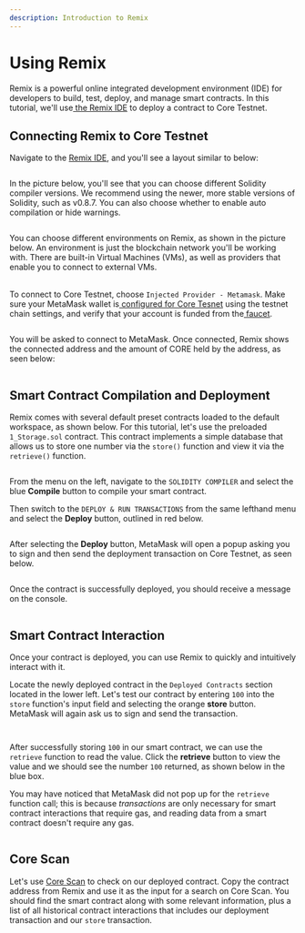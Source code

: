 ```yaml
---
description: Introduction to Remix
---
```


# Using Remix

Remix is a powerful online integrated development environment (IDE) for developers to build, test, deploy, and manage smart contracts. In this tutorial, we'll use[ the Remix IDE](https://remix.ethereum.org/) to deploy a contract to Core Testnet.

## Connecting Remix to Core Testnet

Navigate to the [Remix IDE](https://remix.ethereum.org/), and you'll see a layout similar to below:

<figure><img src="../../.gitbook/assets/image (34).png" alt=""><figcaption></figcaption></figure>

In the picture below, you'll see that you can choose different Solidity compiler versions. We recommend using the newer, more stable versions of Solidity, such as v0.8.7. You can also choose whether to enable auto compilation or hide warnings.

<figure><img src="../../.gitbook/assets/image (10).png" alt=""><figcaption></figcaption></figure>

You can choose different environments on Remix, as shown in the picture below. An environment is just the blockchain network you'll be working with. There are built-in Virtual Machines (VMs), as well as providers that enable you to connect to external VMs.

\
To connect to Core Testnet, choose `Injected Provider - Metamask`. Make sure your MetaMask wallet is[ configured for Core Tesnet](https://docs.coredao.org/developer/develop-on-core/using-core-testnet/connect-to-core-testnet) using the testnet chain settings, and verify that your account is funded from the[ faucet](https://scan.test.btcs.network/faucet).

<figure><img src="../../.gitbook/assets/image (7).png" alt=""><figcaption></figcaption></figure>

You will be asked to connect to MetaMask. Once connected, Remix shows the connected address and the amount of CORE held by the address, as seen below:

<figure><img src="../../.gitbook/assets/image (27).png" alt=""><figcaption></figcaption></figure>

## Smart Contract Compilation and Deployment

Remix comes with several default preset contracts loaded to the default workspace, as shown below. For this tutorial, let's use the preloaded `1_Storage.sol` contract. This contract implements a simple database that allows us to store one number via the `store()` function and view it via the `retrieve()` function.&#x20;

<figure><img src="../../.gitbook/assets/image (25).png" alt=""><figcaption></figcaption></figure>

From the menu on the left, navigate to the `SOLIDITY COMPILER` and select the blue **Compile** button to compile your smart contract.

Then switch to the `DEPLOY & RUN TRANSACTIONS` from the same lefthand menu and select the **Deploy** button, outlined in red below.

<figure><img src="../../.gitbook/assets/image (18).png" alt=""><figcaption></figcaption></figure>

After selecting the **Deploy** button, MetaMask will open a popup asking you to sign and then send the deployment transaction on Core Testnet, as seen below.

<figure><img src="../../.gitbook/assets/image (49).png" alt=""><figcaption></figcaption></figure>

Once the contract is successfully deployed, you should receive a message on the console.

<figure><img src="../../.gitbook/assets/image (21).png" alt=""><figcaption></figcaption></figure>

## Smart Contract Interaction

Once your contract is deployed, you can use Remix to quickly and intuitively interact with it.

Locate the newly deployed contract in the `Deployed Contracts` section located in the lower left. Let's test our contract by entering `100` into the `store` function's input field and selecting the orange **store** button. MetaMask will again ask us to sign and send the transaction.

<figure><img src="../../.gitbook/assets/image (24).png" alt=""><figcaption></figcaption></figure>

<figure><img src="../../.gitbook/assets/image (11).png" alt=""><figcaption></figcaption></figure>

After successfully storing `100` in our smart contract, we can use the `retrieve`  function to read the value. Click the **retrieve** button to view the value and we should see the number `100` returned, as shown below in the blue box.

You may have noticed that MetaMask did not pop up for the `retrieve` function call; this is because _transactions_ are only necessary for smart contract interactions that require gas, and reading data from a smart contract doesn't require any gas.

<figure><img src="../../.gitbook/assets/image (16).png" alt=""><figcaption></figcaption></figure>

## Core Scan

Let's use [Core Scan](https://scan.test.btcs.network/) to check on our deployed contract. Copy the contract address from Remix and use it as the input for a search on Core Scan. You should find the smart contract along with some relevant information, plus a list of all historical contract interactions that includes our deployment transaction and our `store` transaction.

<figure><img src="../../.gitbook/assets/image (60).png" alt=""><figcaption></figcaption></figure>
